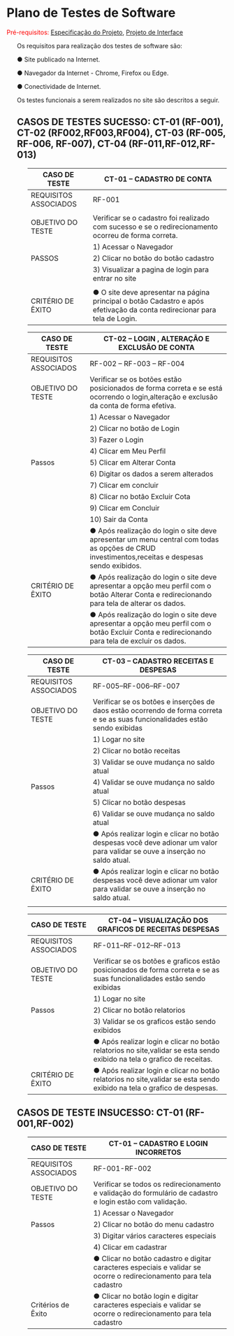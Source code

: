 # Plano de Testes de Software

<span style="color:red">Pré-requisitos: <a href="2-Especificação do Projeto.md"> Especificação do Projeto</a></span>, <a href="3-Projeto de Interface.md"> Projeto de Interface</a>


<ol>
 
 
  Os requisitos para realização dos testes de software são:
   
   ● Site publicado na Internet.
 
   ● Navegador da Internet - Chrome, Firefox ou Edge.
 
   ● Conectividade de Internet.

 Os testes funcionais a serem realizados no site são descritos a seguir.
 
## CASOS DE TESTES SUCESSO: CT-01 (RF-001), CT-02 (RF002,RF003,RF004), CT-03 (RF-005, RF-006, RF-007), CT-04 (RF-011,RF-012,RF-013)
<ol>

  | CASO DE TESTE| CT-01 – CADASTRO DE CONTA|
  |--------------|------------------------|
  |REQUISITOS ASSOCIADOS	|RF-001|
  |                                                   |
  |OBJETIVO DO TESTE	| Verificar se o cadastro foi realizado com sucesso e se o redirecionamento ocorreu de forma correta.|
  |      |	1) Acessar o Navegador|
  |PASSOS| 2) Clicar no botão do botão cadastro|
  |      | 3) Visualizar a pagina de login para entrar no site|
  |                                                          |
  |CRITÉRIO DE ÊXITO| ●	O site deve apresentar na página principal o botão Cadastro e após efetivação da conta redirecionar para tela de Login.|

 
|CASO DE TESTE|CT-02 – LOGIN , ALTERAÇÃO E EXCLUSÃO DE CONTA|
|--------------|-------------------------------------|
|REQUISITOS ASSOCIADOS	|RF-002 – RF-003 – RF-004| 
|OBJETIVO DO TESTE|	Verificar se os botões estão posicionados de forma correta e se está ocorrendo o login,alteração e exclusão da conta de forma efetiva.|
|      	|1)	Acessar o Navegador|
|       |2)	Clicar no botão de Login|
|       |3)	Fazer o Login|
|       |4)	Clicar em Meu Perfil|
|Passos |5)	Clicar em Alterar Conta|
|       |6)	Digitar os dados a serem alterados|
|       |7)	Clicar em concluir|
|       |8)	Clicar no botão Excluir Cota|
|       |9)	Clicar em Concluir|
|       |10)	Sair da Conta|
|                 	| ●	Após realização do login o site deve apresentar um menu central com todas as opções de CRUD investimentos,receitas e despesas sendo exibidos.|
|CRITÉRIO DE ÊXITO	| ●	Após realização do login o site deve apresentar a opção meu perfil com o botão Alterar Conta e redirecionando para tela de alterar os dados. |
|                 	| ●	Após realização do login o site deve apresentar a opção meu perfil com o botão Excluir Conta e redirecionando para tela de excluir os dados. |

|CASO DE TESTE |	CT-03 – CADASTRO RECEITAS E DESPESAS|
|-------------|------------------------------------------------| 
|REQUISITOS ASSOCIADOS|RF-005–RF-006–RF-007|
|OBJETIVO DO TESTE    |Verificar se os botões e inserções de daos estão ocorrendo de forma correta e se as suas funcionalidades estão sendo exibidas|
|      	              |1)	Logar no site|
|                     |2)	Clicar no botão receitas|
|                     |3)	Validar se ouve mudança no saldo atual|
|Passos               |4)	Validar se ouve mudança no saldo atual|
|                     |5)	Clicar no botão despesas|
|                     |6)	Validar se ouve mudança no saldo atual|                                                                                                      |
|                 |	●	Após realizar login e clicar no botão despesas você deve adionar um valor para validar se ouve a inserção no saldo atual.       |
|CRITÉRIO DE ÊXITO|	●	Após realizar login e clicar no botão despesas você deve adionar um valor para validar se ouve a inserção no saldo atual.       |
|||

|CASO DE TESTE |	CT-04 – VISUALIZAÇÃO DOS GRAFICOS DE RECEITAS DESPESAS|
|-------------|------------------------------------------------| 
|REQUISITOS ASSOCIADOS|RF-011–RF-012–RF-013|                    
|OBJETIVO DO TESTE    |Verificar se os botões e graficos estão posicionados de forma correta e se as suas funcionalidades estão sendo exibidas|
|	                    |1)	Logar no site|
|Passos               |2)	Clicar no botão relatorios|
|                     |3)	Validar se os graficos estão sendo exibidos|
|                 |	●	Após realizar login e clicar no botão relatorios no site,validar se esta sendo exibido na tela o grafico de receitas.     |
|CRITÉRIO DE ÊXITO|	●	Após realizar login e clicar no botão relatorios no site,validar se esta sendo exibido na tela o grafico de despesas.     |

 </ol>

 
## CASOS DE TESTE INSUCESSO: CT-01 (RF-001,RF-002)
<ol>
 
 |CASO DE TESTE |	CT-01 – CADASTRO E LOGIN INCORRETOS| 
 |-------------|-----------------------|
 |REQUISITOS ASSOCIADOS	|RF-001-RF-002|
 |OBJETIVO DO TESTE|Verificar se todos os redirecionamento e validação do formulário de cadastro e login estão com validação.|
 |                 |1) Acessar o Navegador|
 |Passos           |2) Clicar no botão do menu cadastro|
 |                 |3) Digitar vários caracteres especiais|
 |                 |4) Clicar em cadastrar|
 |                  	| ●	Clicar no botão cadastro e digitar caracteres especiais e validar se ocorre o redirecionamento para tela cadastro|
 |Critérios de Êxito	| ●	Clicar no botão login e digitar caracteres especiais e validar se ocorre o redirecionamento para tela cadastro|
 


  </ol>
 </ol>

